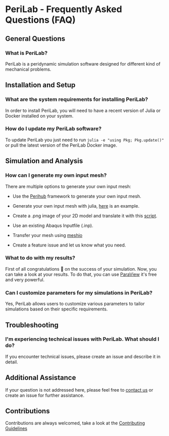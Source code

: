 # PeriLab - Frequently Asked Questions (FAQ)

## General Questions

### What is PeriLab?

PeriLab is a peridynamic simulation software designed for different kind of mechanical problems.

## Installation and Setup

### What are the system requirements for installing PeriLab?

In order to install PeriLab, you will need to have a recent version of Julia or Docker installed on your system.

### How do I update my PeriLab software?

To update PeriLab you just need to run `julia -e "using Pkg; Pkg.update()"` or pull the latest version of the PeriLab Docker image.

## Simulation and Analysis

### How can I generate my own input mesh?

There are multiple options to generate your own input mesh:

- Use the [Perihub](https://github.com/PeriHub/Perihub) framework to generate your own input mesh.

- Generate your own input mesh with julia, [here](https://github.com/PeriHub/PeriLab.jl/blob/main/examples/Training/meshing/mesh.jl) is an example.

- Create a .png image of your 2D model and translate it with this [script](https://github.com/PeriHub/PeriLab.jl/blob/main/examples/Training/meshing/image.jl).

- Use an existing Abaqus Inputfile (.inp).

- Transfer your mesh using [meshio](https://github.com/nschloe/meshio)

- Create a feature issue and let us know what you need.

### What to do with my results?

First of all congratulations 🎉 on the success of your simulation. Now, you can take a look at your results. To do that, you can use [ParaView](https://www.paraview.org/) it's free and very powerful.

### Can I customize parameters for my simulations in PeriLab?

Yes, PeriLab allows users to customize various parameters to tailor simulations based on their specific requirements.

## Troubleshooting

### I'm experiencing technical issues with PeriLab. What should I do?

If you encounter technical issues, please create an issue and describe it in detail.

## Additional Assistance

If your question is not addressed here, please feel free to [contact us](mailto:christian.willberg@dlr.de) or create an issue for further assistance.

## Contributions

Contributions are always welcomed, take a look at the [Contributing Guidelines](https://github.com/PeriHub/PeriLab.jl/blob/main/CONTRIBUTING.md)
